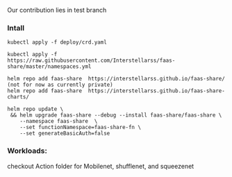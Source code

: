 Our contribution lies in test branch


### Intall

```shell
kubectl apply -f deploy/crd.yaml 

kubectl apply -f https://raw.githubusercontent.com/Interstellarss/faas-share/master/namespaces.yml

helm repo add faas-share  https://interstellarss.github.io/faas-share/ (not for now as currently private)
helm repo add faas-share  https://interstellarss.github.io/faas-share-charts/

helm repo update \
 && helm upgrade faas-share --debug --install faas-share/faas-share \
    --namespace faas-share  \
    --set functionNamespace=faas-share-fn \
    --set generateBasicAuth=false
```



### Workloads:

checkout Action folder for Mobilenet, shufflenet, and squeezenet
